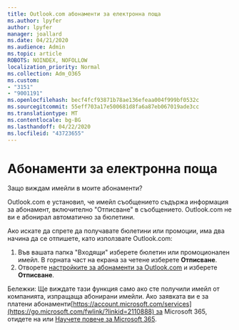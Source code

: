 ```yaml
---
title: Outlook.com абонаменти за електронна поща
ms.author: lpyfer
author: lpyfer
manager: joallard
ms.date: 04/21/2020
ms.audience: Admin
ms.topic: article
ROBOTS: NOINDEX, NOFOLLOW
localization_priority: Normal
ms.collection: Adm_O365
ms.custom:
- "3151"
- "9001191"
ms.openlocfilehash: becf4fcf93871b78ae136efeaa004f999bf0532c
ms.sourcegitcommit: 55eff703a17e500681d8fa6a87eb067019ade3cc
ms.translationtype: MT
ms.contentlocale: bg-BG
ms.lasthandoff: 04/22/2020
ms.locfileid: "43723655"
---
```

# <a name="email-subscriptions"></a>Абонаменти за електронна поща

Защо виждам имейли в моите абонаменти?

Outlook.com е установил, че имейл съобщението съдържа информация за абонамент, включително "Отписване" в съобщението. Outlook.com не ви е абонирал автоматично за бюлетини.

Ако искате да спрете да получавате бюлетини или промоции, има два начина да се отпишете, като използвате Outlook.com:
1. Във вашата папка "Входящи" изберете бюлетин или промоционален имейл. В горната част на екрана за четене изберете **Отписване**.
2. Отворете [настройките за абонаменти за Outlook.com](https://go.microsoft.com/fwlink/?linkid=2110887) и изберете **Отписване**.

Бележки: Ще виждате тази функция само ако сте получили имейл от компанията, изпращаща абонирани имейли.
Ако заявката ви е за платени абонаменти[https://account.microsoft.com/services](https://go.microsoft.com/fwlink/?linkid=2110888) за Microsoft 365, отидете на или [Научете повече за Microsoft 365](https://products.office.com/compare-all-microsoft-office-products?tab=1&WT.mc_id=PROD_OL-Web_Support_O365NewValue_Upgrade).
  
